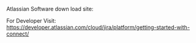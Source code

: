 Atlassian Software down load site: 

For Developer Visit:
https://developer.atlassian.com/cloud/jira/platform/getting-started-with-connect/
